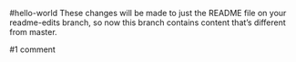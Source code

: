 #hello-world
These changes will be made to just the README file on your readme-edits branch, so now this branch contains content that’s different from master.

#1 comment
